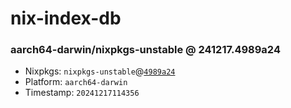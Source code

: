 # nix-index-db
### aarch64-darwin/nixpkgs-unstable @ 241217.4989a24
- Nixpkgs: `nixpkgs-unstable`@[`4989a24`](https://github.com/NixOS/nixpkgs/commit/4989a246d7a390a859852baddb1013f825435cee)
- Platform: `aarch64-darwin`
- Timestamp: `20241217114356`
